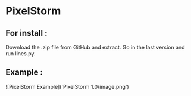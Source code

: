 # PixelStorm
## For install :
Download the .zip file from GitHub and extract. Go in the last version and run lines.py.
## Example :
![PixelStorm Example]('PixelStorm 1.0/image.png')
